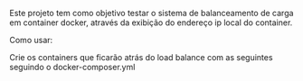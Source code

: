 Este projeto tem como objetivo testar o sistema de balanceamento de carga em container docker, através da exibição do endereço ip local do container.

Como usar:

Crie os containers que ficarão atrás do load balance com as seguintes seguindo o docker-composer.yml